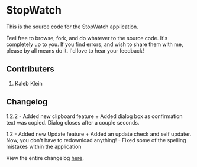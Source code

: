 StopWatch
=========

This is the source code for the StopWatch application.
  
Feel free to browse, fork, and do whatever to the source code.
It's completely up to you. If you find errors, and wish to share
them with me, please by all means do it. I'd love to hear your feedback!

Contributers
------------
1. Kaleb Klein

Changelog
---------
1.2.2 - Added new clipboard feature
    + Added dialog box as confirmation text was copied.
        Dialog closes after a couple seconds.

1.2 - Added new Update feature
    + Added an update check and self updater. Now, you don't have to redownload anything!
    - Fixed some of the spelling mistakes within the application

View the entire changelog [here](http://cdn.kalebklein.com/sw/changelog.txt).
